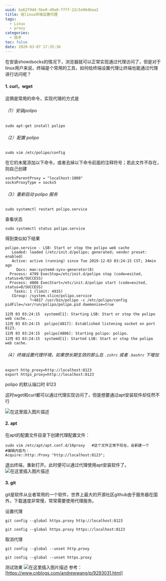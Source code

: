 ```yaml
---
uuid: ba62f9dd-5be0-d9a0-f7ff-22c5e96dbea2
title: 给linux终端设置代理
tags:
  - Linux
  - proxy
categories:
  - 技术
toc: false
date: 2020-03-07 17:35:36
---
```


在安装showdsocks的情况下，浏览器就可以正常实现通过代理访问了，但是对于linux用户来说，终端是个常用的工具，如何给终端设置代理让终端也能通过代理进行访问呢？

#### 1. curl，wget

这俩是常用的命令，实现代理的方式是

###### （1）安装polipo

```
sudo apt-get install polipo
```

###### （2）配置 polipo

```
sudo vim /etc/polipo/config 
```

在它的末尾添加以下命令，或者去掉以下命令前面的注释符号；若此文件不存在，则自己创建

```
socksParentProxy = "localhost:1080"
socksProxyType = socks5 
```

###### （3）重新启动 polipo 服务

```
sudo systemctl restart polipo.service
```

查看状态

```
sudo systemctl status polipo.service
```

得到类似如下结果

```
polipo.service - LSB: Start or stop the polipo web cache
   Loaded: loaded (/etc/init.d/polipo; generated; vendor preset: enabled)
   Active: active (running) since Tue 2019-12-03 03:24:15 CST; 34min ago
     Docs: man:systemd-sysv-generator(8)
  Process: 4799 ExecStop=/etc/init.d/polipo stop (code=exited, status=0/SUCCESS)
  Process: 4806 ExecStart=/etc/init.d/polipo start (code=exited, status=0/SUCCESS)
    Tasks: 1 (limit: 4915)
   CGroup: /system.slice/polipo.service
           └─4817 /usr/bin/polipo -c /etc/polipo/config pidFile=/var/run/polipo/polipo.pid daemonise=true

12月 03 03:24:15  systemd[1]: Starting LSB: Start or stop the polipo web cache...
12月 03 03:24:15  polipo[4817]: Established listening socket on port 8123.
12月 03 03:24:15  polipo[4806]: Starting polipo: polipo.
12月 03 03:24:15  systemd[1]: Started LSB: Start or stop the polipo web cache.
```

###### （4）终端设置代理环境，如果想长期生效的那么在 `.zshrc` 或者 `.bashrc` 下增加

```
export http_proxy=http://localhost:8123 
export https_proxy=http://localhost:8123
```

polipo 的默认端口时 8123

这时wget和curl都可以通过代理实现访问了，但是想要通过apt安装软件却任然不行

![在这里插入图片描述](https://img-blog.csdnimg.cn/2019120304242658.png?x-oss-process=image/watermark,type_ZmFuZ3poZW5naGVpdGk,shadow_10,text_aHR0cHM6Ly9ibG9nLmNzZG4ubmV0L3FxXzQwODc4NDQy,size_16,color_FFFFFF,t_70)
#### 2. apt

在apt的配置文件目录下创建代理配置文件：

```
sudo vim /etc/apt/apt.conf.d/10proxy   #这个文件正常不存在，会新建一个
#编辑内容为：
Acquire::http::Proxy "http://localhost:8123";
```

退出终端，重新打开。此时便可以通过代理使用apt安装软件了。
![在这里插入图片描述](https://img-blog.csdnimg.cn/20191203042855705.png?x-oss-process=image/watermark,type_ZmFuZ3poZW5naGVpdGk,shadow_10,text_aHR0cHM6Ly9ibG9nLmNzZG4ubmV0L3FxXzQwODc4NDQy,size_16,color_FFFFFF,t_70)
#### 3. git

git是软件从业者常用的一个软件，世界上最大的开源社区github由于服务器在国外，下载速度非常慢，常常需要使用代理服务。

设置代理

```
git config --global https.proxy http://localhost:8123

git config --global https.proxy https://localhost:8123
```

取消代理

```
git config --global --unset http.proxy

git config --global --unset https.proxy
```
测试效果
![在这里插入图片描述](https://img-blog.csdnimg.cn/20191203042741286.png)
参考：
[https://www.cnblogs.com/andrewwang/p/9293031.html]